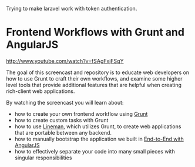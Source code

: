 Trying to make laravel work with token authentication.

# Frontend Workflows with Grunt and AngularJS

http://www.youtube.com/watch?v=fSAgFxjFSqY

The goal of this screencast and repository is to educate web developers on how to use Grunt to craft their own workflows, and examine some higher level tools that provide additional features that are helpful when creating rich-client web applications.

By watching the screencast you will learn about:

* how to create your own frontend workflow using [Grunt](http://www.gruntjs.com)
* how to create custom tasks with Grunt
* how to use [Lineman](http://www.linemanjs.com), which utilizes Grunt, to create web applications that are portable between any backend.
* how to manually bootstrap the application we built in [End-to-End with AngularJS](https://github.com/davemo/end-to-end-with-angularjs)
* how to effectively separate your code into many small pieces with singular responsibilities
